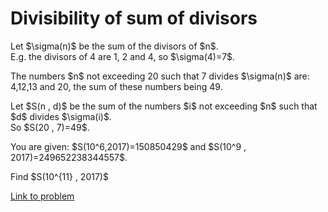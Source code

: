 # Divisibility of sum of divisors

<p>Let $\sigma(n)$ be the sum of the divisors of $n$.<br />
E.g. the divisors of 4 are 1, 2 and 4, so $\sigma(4)=7$.
</p>
<p>
The numbers $n$ not exceeding 20 such that 7 divides  $\sigma(n)$ are:  4,12,13 and 20, the sum of these numbers being 49.
</p>
<p>
Let $S(n , d)$ be the sum of the numbers $i$ not exceeding $n$ such that $d$ divides $\sigma(i)$.<br />
So $S(20 , 7)=49$.

</p>
<p>
You are given: $S(10^6,2017)=150850429$ and $S(10^9 , 2017)=249652238344557$.
</p>
<p>
Find $S(10^{11} , 2017)$
</p>


[Link to problem](https://projecteuler.net/problem=565)
